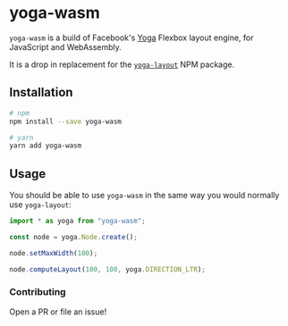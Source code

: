 # yoga-wasm

`yoga-wasm` is a build of Facebook's [Yoga](https://github.com/facebook/yoga)
Flexbox layout engine, for JavaScript and WebAssembly.

It is a drop in replacement for the [`yoga-layout`](https://www.npmjs.com/package/yoga-layout) NPM package.

## Installation

```bash
# npm
npm install --save yoga-wasm

# yarn
yarn add yoga-wasm
```

## Usage

You should be able to use `yoga-wasm` in the same way you would normally use `yoga-layout`:

```js
import * as yoga from "yoga-wasm";

const node = yoga.Node.create();

node.setMaxWidth(100);

node.computeLayout(100, 100, yoga.DIRECTION_LTR);
```

### Contributing

Open a PR or file an issue!
